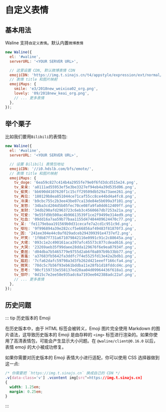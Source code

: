# 自定义表情

## 基本用法

Waline 支持`自定义表情`。默认内置`微博表情`

```js
new Waline({
  el: '#waline',
  serverURL: '<YOUR SERVER URL>',

  // 这里设置 CDN, 默认微博表情 CDN
  emojiCDN: 'https://img.t.sinajs.cn/t4/appstyle/expression/ext/normal/',
  // 表情 title 和图片映射
  emojiMaps: {
    smile: 'e3/2018new_weixioa02_org.png',
    lovely: '09/2018new_keai_org.png',
    // ... 更多表情
  },
});
```

## 举个栗子

比如我们要用`Bilibili`的表情包:

```js
new Waline({
  el: '#waline',
  serverURL: '<YOUR SERVER URL>',

  // 设置 Bilibili 表情包地址
  emojiCDN: '//i0.hdslb.com/bfs/emote/',
  // 表情 title 和图片映射
  emojiMaps: {
    tv_doge: '6ea59c827c414b4a2955fe79e0f6fd3dcd515e24.png',
    tv_亲亲: 'a8111ad55953ef5e3be3327ef94eb4a39d535d06.png',
    tv_偷笑: 'bb690d4107620f1c15cff29509db529a73aee261.png',
    tv_再见: '180129b8ea851044ce71caf55cc8ce44bd4a4fc8.png',
    tv_冷漠: 'b9cbc755c2b3ee43be07ca13de84e5b699a3f101.png',
    tv_发怒: '34ba3cd204d5b05fec70ce08fa9fa0dd612409ff.png',
    tv_发财: '34db290afd2963723c6eb3c4560667db7253a21a.png',
    tv_可爱: '9e55fd9b500ac4b96613539f1ce2f9499e314ed9.png',
    tv_吐血: '09dd16a7aa59b77baa1155d47484409624470c77.png',
    tv_呆: 'fe1179ebaa191569b0d31cecafe7a2cd1c951c9d.png',
    tv_呕吐: '9f996894a39e282ccf5e66856af49483f81870f3.png',
    tv_困: '241ee304e44c0af029adceb294399391e4737ef2.png',
    tv_坏笑: '1f0b87f731a671079842116e0991c91c2c88645a.png',
    tv_大佬: '093c1e2c490161aca397afc45573c877cdead616.png',
    tv_大哭: '23269aeb35f99daee28dda129676f6e9ea87934f.png',
    tv_委屈: 'd04dba7b5465779e9755d2ab6f0a897b9b33bb77.png',
    tv_害羞: 'a37683fb5642fa3ddfc7f4e5525fd13e42a2bdb1.png',
    tv_尴尬: '7cfa62dafc59798a3d3fb262d421eeeff166cfa4.png',
    tv_微笑: '70dc5c7b56f93eb61bddba11e28fb1d18fddcd4c.png',
    tv_思考: '90cf159733e558137ed20aa04d09964436f618a1.png',
    tv_惊吓: '0d15c7e2ee58e935adc6a7193ee042388adc22af.png',
    // ... 更多表情
  },
});
```

## 历史问题

::: tip 历史版本的 Emoji

在历史版本中，由于 HTML 标签会被转义，Emoji 图片完全使用 Markdown 的图片语法，这导致历史版本的 Emoji 是由存粹的 `<img>` 标签进行渲染的。如果你使用了高清表情包，可能会产生显示大小问题。在 `@waline/client@0.16.0` 以后，表情 emoji 的大小被成功修复。

如果你需要对历史版本的 Emoji 表情大小进行适配，你可以使用 CSS 选择器做到这一点:

```css
/* 你需要把 `https://img.t.sinajs.cn` 换成自己的 CDN */
.v[data-class='v'] .vcontent img[src^=https://img.t.sinajs.cn]
{
  width: 1.25em;
  margin: 0.25em;
}
```

:::
